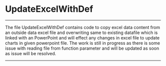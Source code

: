 # UpdateExcelWithDef
____________________________________________________________________________________________________________________________
The file UpdateExcelWithDef contains code to copy excel data content from an outside data excel file and 
overwriting same to existing datafile which is linked with an PowerPoint and will effect any changes in excel
file to update charts in given powerpoint file.
The work is still in progress as there is some issue with reading file from function parameter and will be 
updated as soon as issue will be resolved.

____________________________________________________________________________________________________________________________
